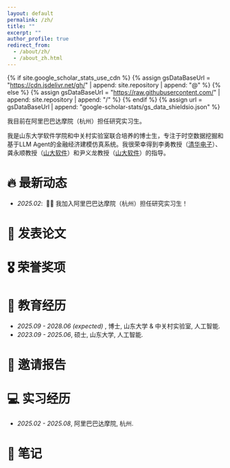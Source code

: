```yaml
---
layout: default
permalink: /zh/
title: ""
excerpt: ""
author_profile: true
redirect_from: 
  - /about/zh/
  - /about_zh.html
---
```


{% if site.google_scholar_stats_use_cdn %}
{% assign gsDataBaseUrl = "https://cdn.jsdelivr.net/gh/" | append: site.repository | append: "@" %}
{% else %}
{% assign gsDataBaseUrl = "https://raw.githubusercontent.com/" | append: site.repository | append: "/" %}
{% endif %}
{% assign url = gsDataBaseUrl | append: "google-scholar-stats/gs_data_shieldsio.json" %}

<span class='anchor' id='about-me'></span>

我目前在阿里巴巴达摩院（杭州）担任研究实习生。

我是山东大学软件学院和中关村实验室联合培养的博士生，专注于时空数据挖掘和基于LLM Agent的金融经济建模仿真系统。我很荣幸得到李勇教授（[清华电子](http://web.ee.tsinghua.edu.cn/liyong/zh_CN/index.htm)）、龚永顺教授（[山大软件](https://faculty.sdu.edu.cn/gongyongshun)）和尹义龙教授（[山大软件](https://faculty.sdu.edu.cn/ylyin)）的指导。



# 🔥 最新动态
- *2025.02*: &nbsp;🎉🎉 我加入阿里巴巴达摩院（杭州）担任研究实习生！


# 📝 发表论文

<!-- <div class='paper-box'><div class='paper-box-image'><div><div class="badge">CVPR 2016</div><img src='images/500x300.png' alt="sym" width="100%"></div></div>
<div class='paper-box-text' markdown="1">

[Deep Residual Learning for Image Recognition](https://openaccess.thecvf.com/content_cvpr_2016/papers/He_Deep_Residual_Learning_CVPR_2016_paper.pdf)

**Kaiming He**, Xiangyu Zhang, Shaoqing Ren, Jian Sun

[**Project**](https://scholar.google.com/citations?view_op=view_citation&hl=zh-CN&user=DhtAFkwAAAAJ&citation_for_view=DhtAFkwAAAAJ:ALROH1vI_8AC) <strong><span class='show_paper_citations' data='DhtAFkwAAAAJ:ALROH1vI_8AC'></span></strong>
- Lorem ipsum dolor sit amet, consectetur adipiscing elit. Vivamus ornare aliquet ipsum, ac tempus justo dapibus sit amet. 
</div>
</div> -->

<!-- - [Lorem ipsum dolor sit amet, consectetur adipiscing elit. Vivamus ornare aliquet ipsum, ac tempus justo dapibus sit amet](https://github.com), A, B, C, **CVPR 2020** -->

# 🎖 荣誉奖项
<!-- - *2021.10* Lorem ipsum dolor sit amet, consectetur adipiscing elit. Vivamus ornare aliquet ipsum, ac tempus justo dapibus sit amet. 
- *2021.09* Lorem ipsum dolor sit amet, consectetur adipiscing elit. Vivamus ornare aliquet ipsum, ac tempus justo dapibus sit amet.  -->

# 📖 教育经历
- *2025.09 - 2028.06 (expected)* , 博士, 山东大学 & 中关村实验室, 人工智能. 
- *2023.09 - 2025.06*, 硕士, 山东大学, 人工智能. 

# 💬 邀请报告
<!-- - *2021.06*, Lorem ipsum dolor sit amet, consectetur adipiscing elit. Vivamus ornare aliquet ipsum, ac tempus justo dapibus sit amet. 
- *2021.03*, Lorem ipsum dolor sit amet, consectetur adipiscing elit. Vivamus ornare aliquet ipsum, ac tempus justo dapibus sit amet.  \| [\[video\]](https://github.com/) -->

# 💻 实习经历
- *2025.02 - 2025.08*, 阿里巴巴达摩院, 杭州.

# 📘 笔记 
